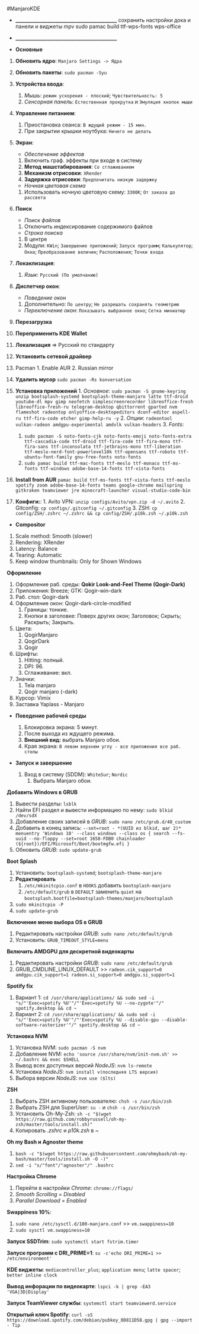 #ManjaroKDE

- **_________________________________________**
 сохранить настройки дока и панели и виджеты
 mpv
 sudo pamac build ttf-wps-fonts wps-office
- **_________________________________________**

- **Основные**
 1. **Обновить ядро**: `Manjaro Settings -> Ядра`

 2. **Обновить пакеты**: `sudo pacman -Syu`

 3. **Устройства ввода**:
    1. *Мышь*: `режим ускорения - плоский`; `Чувствительность: 5`
    2. *Сенсорная панель*: `Естественная прокрутка` и `Эмуляция кнопок мыши`

 4. **Управление питанием**:
    1. Приостановка сеанса: `В ждущий режим - 15 мин.`
    2. При закрытии крышки ноутбука: `Ничего не делать`

 5. **Экран**:
    - *Обеспечение эффектов*
    1. Включить граф. эффекты при входе в систему
    2. **Метод машстабирования**: `Со сглаживанием`
    3. **Механизм отрисовки**: `XRender`
    4. **Задержка отрисовки**: `Предпочитать низкую задержку`
    - *Ночная цветовая схема*
    1. Использовать ночную цветовую схему: `3300K`; `От заказа до рассвета`

 6. **Поиск**
    - *Поиск файлов*
    1. Отключить индексирование содержимого файлов
    - *Строка поиска*
    1. В центре
    2. Модули: `KWin`; `Завершение приложений`; `Запуск программ`; `Калькулятор`; `Окна`; `Преобразование величин`; `Расположения`; `Точки входа`

 7. **Локаклизация**:
    1. *Язык*: `Русский (По умолчанию)`

 8. **Диспетчер окон**:
    - *Поведение окон*
    1. Дополнительно: `По центру`; `Не разрешать сохранять геометрию`
    - *Переключение окон*: `Показывать выбранное окно`; `Сетка миниатюр`

 7. **Перезагрузка**

 8. **Переприменить KDE Wallet**
 9. **Локализация** => Русский по стандарту
 10. **Установить сетевой драйвер**
 11. Pacman
    1. Enable AUR
    2. Russian mirror
 12. **Удалить мусор**
    `sudo pacman -Rs konversation`
 13. **Установка приложений**
    1. *Основное*: `sudo pacman -S gnome-keyring unzip bootsplash-systemd bootsplash-theme-manjaro latte ttf-droid youtube-dl mpv gimp neofetch simplescreenrecorder libreoffice-fresh libreoffice-fresh-ru telegram-desktop qbittorrent gparted nvm flameshot radeontop onlyoffice-desktopeditors dconf-editor aspell-ru ttf-fira-code etcher gimp-help-ru -y`
    2. *Опции*: `radeontool vulkan-radeon amdgpu-experimental amdvlk vulkan-headers`
    3. *Fonts*:
        1. `sudo pacman -S noto-fonts-cjk noto-fonts-emoji noto-fonts-extra ttf-cascadia-code ttf-droid ttf-fira-code ttf-fira-mono ttf-fira-sans ttf-inconsolata ttf-jetbrains-mono ttf-liberation ttf-meslo-nerd-font-powerlevel10k ttf-opensans ttf-roboto ttf-ubuntu-font-family gnu-free-fonts noto-fonts`
        2. `sudo pamac build ttf-mac-fonts ttf-meslo ttf-monaco ttf-ms-fonts ttf-windows adobe-base-14-fonts ttf-vista-fonts`
 14. **Install from AUR**
    `pamac build ttf-ms-fonts ttf-vista-fonts ttf-meslo spotify zoom adobe-base-14-fonts teams google-chrome mailspring gitkraken teamviewer jre minecraft-launcher visual-studio-code-bin`
 15. **Конфиги:**:
    1. Avito VPN: `unzip configs/Avito/vpn.zip -d ~/.avito`
    2. Gitconfig: `cp configs/.gitconfig ~/.gitconfig`
    3. ZSH: `cp config/ZSH/.zshrc ~/.zshrc && cp config/ZSH/.p10k.zsh ~/.p10k.zsh`

- **Compositor**
 1. Scale method: Smooth (slower)
 2. Rendering: XRender
 3. Latency: Balance
 4. Tearing: Automatic
 5. Keep window thumbnails: Only for Shown Windows

**Оформление**
 1. Оформление раб. среды: **Qokir Look-and-Feel Theme (Qogir-Dark)**
 2. Приложения: Breeze; GTK: Qogir-win-dark
 3. Раб. стол: Qogir-dark
 4. Оформление окон: Qogir-dark-circle-modified
    1. Границы: тонкие.
    2. Кнопки в заголовке: Поверх других окон; Заголовок; Скрыть; Раскрыть; Закрыть.
 5. Цвета:
    1. QogirManjaro
    2. QogirDark
    3. Qogir
 6. Шрифты:
    1. Hitting: полный.
    2. DPI: 96.
    3. Сглаживание: вкл.
 7. Значки:
    1. Tela manjaro
    2. Qogir manjaro (-dark)
 8. Курсор: Vimix
 9. Заставка Yaplass - Manjaro


 - **Поведение рабочей среды**
    1. Блокировка экрана: 5 минут.
    2. После выхода из ждущего режима.
    3. **Внешний вид:** выбрать Manjaro обои.
    4. Края экрана: `В левом верхнем углу - все приложения все раб. столы`

 - **Запуск и завершение**
    1. Вход в систему (SDDM): `WhiteSur`; `Nordic`
        1. Выбрать Manjaro обои.

**Добавить Windows в GRUB**
 1. Вывести разделы: `lsblk`
 2. Найти EFI раздел и вывести информацию по нему: `sudo blkid /dev/sdX`
 3. Добавление своих записей в *GRUB*: `sudo nano /etc/grub.d/40_custom`
 4. Добавить в конец запись:
`--set=root - *(UUID из blkid, шаг 2)*
menuentry 'Windows 10' --class windows --class os {
    search --fs-uuid --no-floppy --set=root 1658-FDB0
    chainloader (${root})/EFI/Microsoft/Boot/bootmgfw.efi
}`
 5. Обновить *GRUB*: `sudo update-grub`

**Boot Splash**
 1. Установить: `bootsplash-systemd`; `bootsplash-theme-manjaro`
 2. **Редактировать**
    1. `/etc/mkinitcpio.conf` в `HOOKS` добавить `bootsplash-manjaro`
    2. `/etc/default/grub` в `DEFAULT` заменить `quiet` на `bootsplash.bootfile=bootsplash-themes/manjaro/bootsplash`
 3. `sudo mkinitcpio -P`
 4. `sudo update-grub`

**Включение меню выбора OS в GRUB**
 1. Редактировать настройки *GRUB*: `sudo nano /etc/default/grub`
 2. Установить: `GRUB_TIMEOUT_STYLE=menu`

**Включить AMDGPU для дескретной видеокарты**
 1. Редактировать настройки *GRUB*: `sudo nano /etc/default/grub`
 2. GRUB_CMDLINE_LINUX_DEFAULT >> `radeon.cik_support=0 amdgpu.cik_support=1 radeon.si_support=0 amdgpu.si_support=1`

**Spotify fix**
 1. Вариант 1: `cd /usr/share/applications/ && sudo sed -i "s/"'Exec=spotify %U'"/"'Exec=spotify %U --no-zygote'"/" spotify.desktop && cd ~`
 2. Вариант 2: `cd /usr/share/applications/ && sudo sed -i "s/"'Exec=spotify %U'"/"'Exec=spotify %U --disable-gpu --disable-software-rasterizer'"/" spotify.desktop && cd ~`

**Установка NVM**
 1. Установка NVM: `sudo pacman -S nvm`
 2. Добавление NVM: `echo 'source /usr/share/nvm/init-nvm.sh' >> ~/.bashrc && exec $SHELL`
 3. Вывод всех доступных версий *NodeJS*: `nvm ls-remote`
 4. Установка *NodeJS*: `nvm install v(последняя LTS версия)`
 5. Выбора версии *NodeJS*: `nvm use ($lts)`

**ZSH**
 1. Выбрать ZSH активному пользователю: `chsh -s /usr/bin/zsh`
 2. Выбрать ZSH для SuperUser: `su -` и `chsh -s /usr/bin/zsh`
 3. Установить Oh-My-Zsh: `sh -c "$(wget https://raw.github.com/robbyrussell/oh-my-zsh/master/tools/install.sh)"`
 4. Копировать *.zshrc* и *p10k.zsh* в *~*

**Oh my Bash и Agnoster theme**
 1. `bash -c "$(wget https://raw.githubusercontent.com/ohmybash/oh-my-bash/master/tools/install.sh -O -)"`
 2. `sed -i "s/"font"/"agnoster"/" .bashrc`

**Настройка Chrome**
 1. Перейти в настройки *Chrome*: `chrome://flags/`
 2. *Smooth Scrolling = Disabled*
 3. *Parallel Download = Enabled*

**Swappiness 10%**:
 1. `sudo nano /etc/sysctl.d/100-manjaro.conf` >> `vm.swappiness=10`
 2. `sudo sysctl vm.swappiness=10`

**Запуск SSDTrim**: `sudo systemctl start fstrim.timer`

**Запуск программ с DRI_PRIME=1**: `su -c'echo DRI_PRIME=1 >>  /etc/environment'`

**KDE виджеты**: `mediacontroller_plus`; `application menu`; `latte spacer`; `better inline clock`

**Вывод инфорации по видеокарте**: `lspci -k | grep -EA3 'VGA|3D|Display'`

**Запуск TeamViewer службы**: `systemctl start teamviewerd.service`

**Открытый ключ Spotify**: `curl -sS https://download.spotify.com/debian/pubkey_0D811D58.gpg | gpg --import - Tip`
